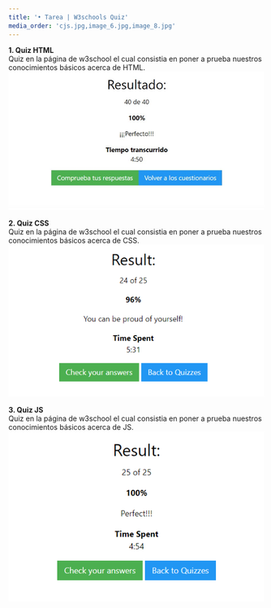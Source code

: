 ```yaml
---
title: '• Tarea | W3schools Quiz'
media_order: 'cjs.jpg,image_6.jpg,image_8.jpg'
---
```


<b>1. Quiz HTML</b><br>
             Quiz en la página de w3school el cual consistia en poner a prueba nuestros conocimientos básicos acerca de HTML. 
             ![](image_6.jpg)

<b>2. Quiz CSS</b><br>
              Quiz en la página de w3school el cual consistia en poner a prueba nuestros conocimientos básicos acerca de CSS.
              ![](image_8.jpg)

<b>3. Quiz JS</b><br>
              Quiz en la página de w3school el cual consistia en poner a prueba nuestros conocimientos básicos acerca de JS.
              ![](cjs.jpg)
